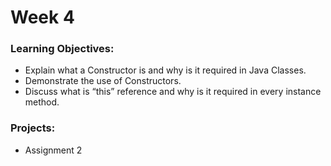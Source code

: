 # Week 4

### Learning Objectives:
* Explain what a Constructor is and why is it required in Java Classes.
* Demonstrate the use of Constructors.
* Discuss what is “this” reference and why is it required in every instance method.

### Projects:
* Assignment 2